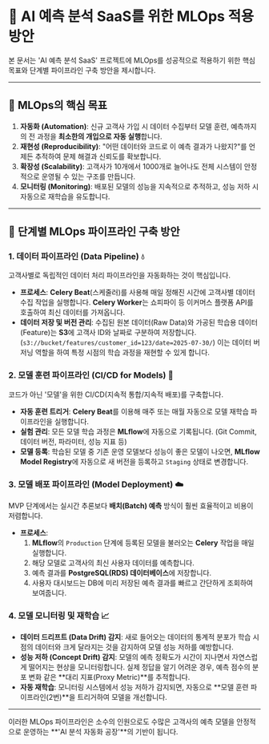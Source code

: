 # 🚀 AI 예측 분석 SaaS를 위한 MLOps 적용 방안

본 문서는 'AI 예측 분석 SaaS' 프로젝트에 MLOps를 성공적으로 적용하기 위한 핵심 목표와 단계별 파이프라인 구축 방안을 제시합니다.

---

## 🎯 MLOps의 핵심 목표

1.  **자동화 (Automation)**: 신규 고객사 가입 시 데이터 수집부터 모델 훈련, 예측까지의 전 과정을 **최소한의 개입으로 자동 실행**합니다.
2.  **재현성 (Reproducibility)**: "어떤 데이터와 코드로 이 예측 결과가 나왔지?"를 언제든 추적하여 문제 해결과 신뢰도를 확보합니다.
3.  **확장성 (Scalability)**: 고객사가 10개에서 1000개로 늘어나도 전체 시스템이 안정적으로 운영될 수 있는 구조를 만듭니다.
4.  **모니터링 (Monitoring)**: 배포된 모델의 성능을 지속적으로 추적하고, 성능 저하 시 자동으로 재학습을 유도합니다.

---

## 📝 단계별 MLOps 파이프라인 구축 방안

### 1. 데이터 파이프라인 (Data Pipeline) 💧

고객사별로 독립적인 데이터 처리 파이프라인을 자동화하는 것이 핵심입니다.

-   **프로세스**: **Celery Beat**(스케줄러)를 사용해 매일 정해진 시간에 고객사별 데이터 수집 작업을 실행합니다. **Celery Worker**는 쇼피파이 등 이커머스 플랫폼 API를 호출하여 최신 데이터를 가져옵니다.
-   **데이터 저장 및 버전 관리**: 수집된 원본 데이터(Raw Data)와 가공된 학습용 데이터(Feature)는 **S3**에 고객사 ID와 날짜로 구분하여 저장합니다. (`s3://bucket/features/customer_id=123/date=2025-07-30/`) 이는 데이터 버저닝 역할을 하여 특정 시점의 학습 과정을 재현할 수 있게 합니다.

### 2. 모델 훈련 파이프라인 (CI/CD for Models) 🔄

코드가 아닌 '모델'을 위한 CI/CD(지속적 통합/지속적 배포)를 구축합니다.

-   **자동 훈련 트리거**: **Celery Beat**를 이용해 매주 또는 매월 자동으로 모델 재학습 파이프라인을 실행합니다.
-   **실험 관리**: 모든 모델 학습 과정은 **MLflow**에 자동으로 기록됩니다. (Git Commit, 데이터 버전, 파라미터, 성능 지표 등)
-   **모델 등록**: 학습된 모델 중 기존 운영 모델보다 성능이 좋은 모델이 나오면, **MLflow Model Registry**에 자동으로 새 버전을 등록하고 `Staging` 상태로 변경합니다.

### 3. 모델 배포 파이프라인 (Model Deployment) ☁️

MVP 단계에서는 실시간 추론보다 **배치(Batch) 예측** 방식이 훨씬 효율적이고 비용이 저렴합니다.

-   **프로세스**:
    1.  **MLflow**의 `Production` 단계에 등록된 모델을 불러오는 **Celery** 작업을 매일 실행합니다.
    2.  해당 모델로 고객사의 최신 사용자 데이터를 예측합니다.
    3.  예측 결과를 **PostgreSQL(RDS) 데이터베이스**에 저장합니다.
    4.  사용자 대시보드는 DB에 미리 저장된 예측 결과를 빠르고 간단하게 조회하여 보여줍니다.

### 4. 모델 모니터링 및 재학습 📈

-   **데이터 드리프트 (Data Drift) 감지**: 새로 들어오는 데이터의 통계적 분포가 학습 시점의 데이터와 크게 달라지는 것을 감지하여 모델 성능 저하를 예방합니다.
-   **성능 저하 (Concept Drift) 감지**: 모델의 예측 정확도가 시간이 지나면서 자연스럽게 떨어지는 현상을 모니터링합니다. 실제 정답을 알기 어려운 경우, 예측 점수의 분포 변화 같은 **대리 지표(Proxy Metric)**를 추적합니다.
-   **자동 재학습**: 모니터링 시스템에서 성능 저하가 감지되면, 자동으로 **모델 훈련 파이프라인(2번)**을 트리거하여 모델을 개선합니다.

---

이러한 MLOps 파이프라인은 소수의 인원으로도 수많은 고객사의 예측 모델을 안정적으로 운영하는 **'AI 분석 자동화 공장'**의 기반이 됩니다.
